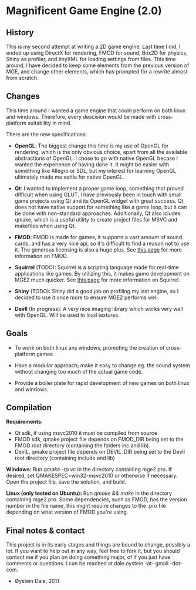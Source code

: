 ﻿Magnificent Game Engine (2.0)
=====================================

History
------------------------------------

This is my second attempt at writing a 2D game engine. Last time I did, I ended up
using DirectX for rendering, FMOD for sound, Box2D for physics, Shiny as
profiler, and tinyXML for loading settings from files. This time around, I have
decided to keep some elements from the previous version of MGE, and change other
elements, which has prompted for a rewrite almost from scratch.

Changes
------------------------------------

This time around I wanted a game engine that could perform on both linux and
windows. Therefore, every descision would be made with cross-platform
suitability in mind. 

There are the new specifications:

* <b>OpenGL</b>: The biggest change this time is my use of OpenGL for rendering, 
  which is the only obvious choice, apart from all the available abstractions of
  OpenGL. I chose to go with native OpenGL becase I wanted the experience of
  having done it. It might be easier with something like Allegro or SDL, but my
  interest for learning OpenGL ultimately made me settle for native OpenGL.

* <b>Qt</b>: I wanted to implement a proper game loop, something that proved
  difficult when using GLUT. I have previously been in touch with small game
  projects using Qt and its OpenGL widget with great success. Qt does not have
  native support for something like a game loop, but it can be done with
  non-standard approaches. Additionally, Qt also icludes qmake, which is a
  useful utility to create project files for MSVC and makefiles when using Qt. 

* <b>FMOD</b>: FMOD is made for games, it supports a vast amount of sound cards,
 and has a very nice api, so it's difficult to find a reason not to use it.
 The generous licensing is also a huge plus. See <a href="http://www.fmod.org">this
 page</a> for more information on FMOD.

* <b>Squirrel</b> (TODO): Squirrel is a scripting language made for real-time
  applications like games. By utilizing this, it makes game development on MGE2
  much quicker. See <a href="http://www.squirrel-lang.org">this page</a> for more
  information on Squirrel.

* <b>Shiny</b> (TODO): Shiny did a good job on profiling my last engine, so I
  decided to use it once more to ensure MGE2 performs well.

* <b>DevIl</b> (In progress): A very nice imaging library which works very well
  with OpenGL. Will be used to load textures.

Goals
----------------------------------

* To work on both linux ans windows, promoting the creation of cross-platform
  games

* Have a modular approach; make it easy to change eg. the sound system without
  changing too much of the actual game code.

* Provide a boiler plate for rapid development of new games on both linux and
  windows.

Compilation
---------------------------------

<b>Requirements:</b>
* Qt sdk, if using msvc2010 it must be compiled from source
* FMOD sdk, qmake project file depends on FMOD\_DIR being set to the FMOD root
  directory (containing the folders inc and lib).
* DevIL, qmake project file depends on DEVIL\_DIR being set to the DevIl root
  directory (containing include and lib)

<b>Windows:</b>
Run _qmake -tp vc_ in the directory containing mge2.pro. If desired, set
QMAKESPEC=win32-msvc2010 or otherwise if necessary. Open the project file, save
the solution, and build.

<b>Linux (only tested on Ubuntu):</b>
Run _qmake && make_ in the directory containing mge2.pro. Some dependencies,
such as FMOD, has the version number in the file name, this might require
changes to the .pro file depending on what version of FMOD you're using.

Final notes & contact
--------------------------------
This project is in its early stages and things are bound to change, possibly a
lot. If you want to help out in any way, feel free to fork it, but you should
contact me if you plan on doing something major, of if you just have comments 
or questions. I can be reached at dale.oystein -at- gmail -dot- com.

- Øystein Dale, 2011

